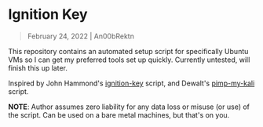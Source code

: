 # Ignition Key
> February 24, 2022 | An00bRektn

This repository contains an automated setup script for specifically Ubuntu VMs so I can get my preferred tools set up quickly. Currently untested, will finish this up later.

Inspired by John Hammond's [ignition-key](https://github.com/JohnHammond/ignition_key/blob/master/ignition_key.sh) script, and Dewalt's [pimp-my-kali](https://github.com/Dewalt-arch/pimpmykali) script.

**NOTE**: Author assumes zero liability for any data loss or misuse (or use) of the script. Can be used on a bare metal machines, but that's on you.